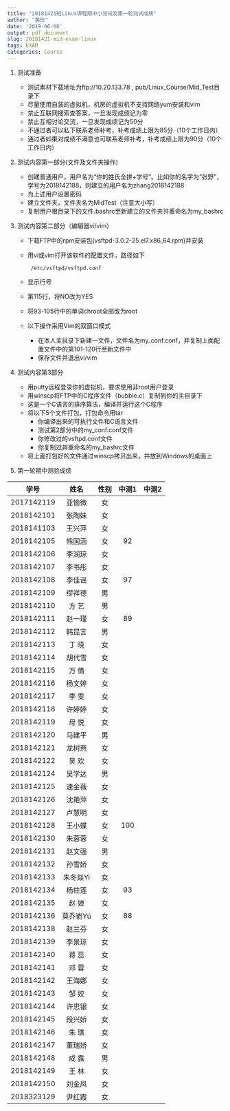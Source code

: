 ```yaml
---
title: "20181421班Linux课程期中小测试及第一轮测试成绩"
author: "黄俭"
date: '2019-06-06'
output: pdf_document
slug: 20181421-mid-exam-linux
tags: EXAM
categories: Course
---
```

1. 测试准备
    - 测试素材下载地址为ftp://10.20.133.78 , pub/Linux_Course/Mid_Test目录下
    - 尽量使用自装的虚拟机，机房的虚拟机不支持网络yum安装和vim
    - 禁止互联网搜索查答案，一旦发现成绩记为零
    - 禁止互相讨论交流，一旦发现成绩记为50分
    - 不通过者可以私下联系老师补考，补考成绩上限为85分（10个工作日内）
    - 通过者如果对成绩不满意也可联系老师补考，补考成绩上限为90分（10个工作日内）

1. 测试内容第一部分(文件及文件夹操作)
    - 创建普通用户，用户名为“你的姓氏全拼+学号”。比如你的名字为“张野”，学号为2018142188，则建立的用户名为zhang2018142188
    - 为上述用户设置密码
    - 建立文件夹，文件夹名为MidTest（注意大小写）
    - 复制用户根目录下的文件.bashrc至新建立的文件夹并重命名为my_bashrc
    
1. 测试内容第二部分（编辑器vi/vim）
    - 下载FTP中的rpm安装包(vsftpd-3.0.2-25.el7.x86_64.rpm)并安装
    - 用vi或vim打开该软件的配置文件，路径如下
    
       ```shell
        /etc/vsftpd/vsftpd.conf
       ```
    - 显示行号
    - 第115行，将NO改为YES
    - 将93-105行中的单词chroot全部改为root
    - 以下操作采用Vim的双窗口模式
       - 在本人主目录下新建一文件，文件名为my_conf.conf，并复制上面配置文件中的第101-120行至新文件中
       - 保存文件并退出vi/vim
       
1. 测试内容第3部分
    - 用putty远程登录你的虚拟机，要求使用非root用户登录
    - 用winscp将FTP中的C程序文件（bubble.c）复制到你的主目录下
    - 这是一个C语言的排序算法，编译并运行这个C程序
    - 将以下5个文件打包，打包命令用tar
       - 你编译出来的可执行文件和C语言文件
       - 测试第2部分中的my_conf.conf文件
       - 你修改过的vsftpd.conf文件
       - 你复制过并重命名的my_bashrc文件
    - 将上面打包好的文件通过winscp拷贝出来，并放到Windows的桌面上
    
1. 第一轮期中测验成绩

|学号         |      姓名| 性别    | 中测1 |中测2 |
|:-----------:|:--------:|:-------:|:-----:|:----:|
|   2017142119|    亚愉微| 女      |       |      |
|   2018142101|    张陶妹| 女      |       |      |
|   2018141103|    王兴萍| 女      |       |      |
|   2018142105|    熊国涵| 女      |  92   |      |
|   2018142106|    李润琼| 女      |       |      |
|   2018142107|    李书彤| 女      |       |      |
|   2018142108|    李佳谣| 女      |  97   |      |
|   2018142109|    缪祥德| 男      |       |      |
|   2018142110|    方  艺| 男      |       |      |
|   2018142111|    赵一瑾| 女      |   89  |      |
|   2018142112|    韩昆言| 男      |       |      |
|   2018142113|    丁  晓| 女      |       |      |
|   2018142114|    胡代雪| 女      |       |      |
|   2018142115|    万  倩| 女      |       |      |
|   2018142116|    杨文婷| 女      |       |      |
|   2018142117|    李  雯| 女      |       |      |
|   2018142118|    许婷婷| 女      |       |      |
|   2018142119|    母  悦| 女      |       |      |
|   2018142120|    马建平| 男      |       |      |
|   2018142121|    龙树燕| 女      |       |      |
|   2018142122|    吴  欢| 女      |       |      |
|   2018142124|    吴学达| 男      |       |      |
|   2018142125|    速金薇| 女      |       |      |
|   2018142126|    沈艳萍| 女      |       |      |
|   2018142127|    卢慧明| 女      |       |      |
|   2018142128|    王小蝶| 女      |  100  |      |
|   2018142130|    朱蓉蓉| 女      |       |      |
|   2018142131|    赵文强| 男      |       |      |
|   2018142132|    孙雪娇| 女      |       |      |
|   2018142133|  朱冬燚Yì| 女      |       |      |
|   2018142134|    杨柱莲| 女      |  93   |      |
|   2018142135|    赵  婵| 女      |       |      |
|   2018142136|  莫乔嵛Yú| 女      |  88   |      |
|   2018142138|    赵兰芬| 女      |       |      |
|   2018142139|    李景琼| 女      |       |      |
|   2018142140|    蒋  蕊| 女      |       |      |
|   2018142141|    邓  蓉| 女      |       |      |
|   2018142142|    王海娜| 女      |       |      |
|   2018142143|    邹  姣| 女      |       |      |
|   2018142144|    许忠银| 女      |       |      |
|   2018142145|    段兴娇| 女      |       |      |
|   2018142146|    朱  琪| 女      |       |      |
|   2018142147|    董瑞娇| 女      |       |      |
|   2018142148|    成  露| 男      |       |      |
|   2018142149|    王  林| 女      |       |      |
|   2018142150|    刘金凤| 女      |       |      |
|   2018323129|    尹红霞| 女      |       |      |
